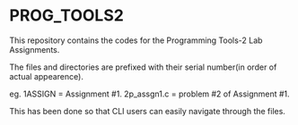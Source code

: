 # PROG_TOOLS2
This repository contains the codes for the Programming Tools-2 Lab Assignments.

The files and directories are prefixed with their serial number(in order of actual appearence).

eg. 
 1ASSIGN = Assignment \#1.
 2p_assgn1.c = problem \#2 of Assignment \#1.

This has been done so that CLI users can easily navigate through the files.
